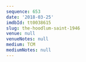 ```yaml
---
sequence: 653
date: '2018-03-25'
imdbId: tt0038615
slug: the-hoodlum-saint-1946
venue: null
venueNotes: null
medium: TCM
mediumNotes: null
---
```


